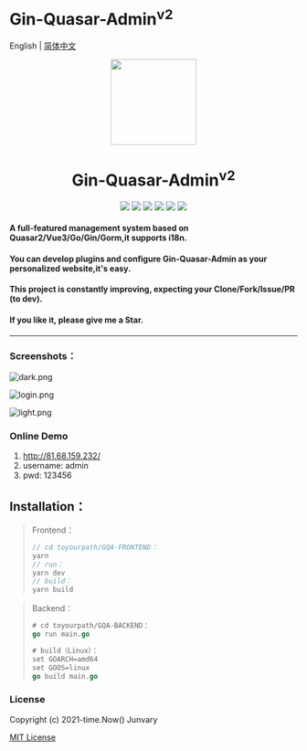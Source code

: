 <h1>Gin-Quasar-Admin<sup>v2</sup></h1>

English | [简体中文](README.md)

<div align=center>
<img src="https://i.loli.net/2020/12/14/cnJoF9r1BXY7Da5.png" width=150" height="150" />
<h1>Gin-Quasar-Admin<sup>v2</sup></h1>
<img src="https://img.shields.io/badge/Vue-3.2.33-brightgreen"/> 
<img src="https://img.shields.io/badge/Quasar-2.9.2-brightgreen"/>                          
<img src="https://img.shields.io/badge/Go-1.19.2-brightgreen"/>                          
<img src="https://img.shields.io/badge/Gin-1.8.1-brightgreen"/>                              
<img src="https://img.shields.io/badge/Gorm-1.23.6-brightgreen"/>                  
<img src="https://img.shields.io/badge/License-MIT-brightgreen"/>                                                                 </div>


#### A full-featured management system based on Quasar2/Vue3/Go/Gin/Gorm,it supports i18n.

#### You can develop plugins and configure Gin-Quasar-Admin as your personalized website,it's easy.

#### This project is constantly improving, expecting your Clone/Fork/Issue/PR (to dev). 

#### If you like it, please give me a Star.

***

### Screenshots：

![dark.png](https://s2.loli.net/2022/10/03/YB8eZkGusUpCjtS.png)

![login.png](https://s2.loli.net/2022/10/03/Yjw4zf5NkemI3Vy.png)



![light.png](https://s2.loli.net/2022/10/03/Oe2LasKRfV9gJyC.png)

### Online Demo

1. http://81.68.159.232/
2. username: admin
3. pwd: 123456

## Installation：

> Frontend：
>
> ```js
> // cd toyourpath/GQA-FRONTEND：
> yarn
> // run：
> yarn dev
> // build：
> yarn build
> ```

> Backend：
> 
> ```go
> # cd toyourpath/GQA-BACKEND：
> go run main.go
> 
> # build（Linux）：
> set GOARCH=amd64
> set GOOS=linux
> go build main.go
> ```

### License

Copyright (c) 2021-time.Now()    Junvary

[MIT License](https://github.com/Junvary/gin-quasar-admin/blob/main/LICENSE)

